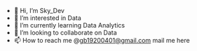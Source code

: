 - 👋 Hi, I’m Sky_Dev
- 👀 I’m interested in Data
- 🌱 I’m currently learning Data Analytics
- 💞️ I’m looking to collaborate on Data
- 📫 How to reach me @gb19200401@gmail.com mail me here

<!---
gb19200401/gb19200401 is a ✨ special ✨ repository because its `README.md` (this file) appears on your GitHub profile.
You can click the Preview link to take a look at your changes.
--->
